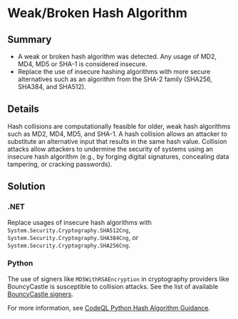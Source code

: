 # Weak/Broken Hash Algorithm

## Summary

-   A weak or broken hash algorithm was detected. Any usage of MD2, MD4, MD5 or
    SHA-1 is considered insecure.
-   Replace the use of insecure hashing algorithms with more secure alternatives
    such as an algorithm from the SHA-2 family (SHA256, SHA384, and SHA512).

## Details

Hash collisions are computationally feasible for older, weak hash algorithms
such as MD2, MD4, MD5, and SHA-1. A hash collision allows an attacker to
substitute an alternative input that results in the same hash value. Collision
attacks allow attackers to undermine the security of systems using an insecure
hash algorithm (e.g., by forging digital signatures, concealing data tampering,
or cracking passwords).

## Solution

### .NET

Replace usages of insecure hash algorithms with
`System.Security.Cryptography.SHA512Cng`,
`System.Security.Cryptography.SHA384Cng`, or
`System.Security.Cryptography.SHA256Cng`.

### Python

The use of signers like `MD5WithRSAEncryption` in cryptography providers like
BouncyCastle is susceptible to collision attacks. See the list of available
[BouncyCastle signers](https://github.com/neoeinstein/bouncycastle/blob/master/crypto/src/security/SignerUtilities.cs).

For more information, see
[CodeQL Python Hash Algorithm Guidance](https://codeql.github.com/codeql-query-help/python/py-weak-sensitive-data-hashing/).
